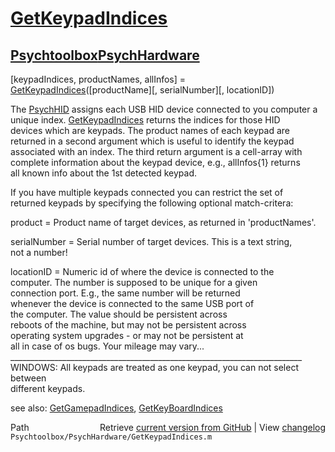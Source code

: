 # [GetKeypadIndices](GetKeypadIndices)
## [Psychtoolbox](Psychtoolbox)[PsychHardware](PsychHardware)

[keypadIndices, productNames, allInfos] = [GetKeypadIndices](GetKeypadIndices)([productName][, serialNumber][, locationID])  
  
The [PsychHID](PsychHID) assigns each USB HID device connected to you computer a  
unique index. [GetKeypadIndices](GetKeypadIndices) returns the indices for those HID  
devices which are keypads. The product names of each keypad are  
returned in a second argument which is useful to identify the keypad  
associated with an index. The third return argument is a cell-array with  
complete information about the keypad device, e.g., allInfos{1} returns  
all known info about the 1st detected keypad.  
  
If you have multiple keypads connected you can restrict the set of  
returned keypads by specifying the following optional match-critera:  
  
product      = Product name of target devices, as returned in 'productNames'.  
  
serialNumber = Serial number of target devices. This is a text string,  
               not a number!  
  
locationID   = Numeric id of where the device is connected to the  
               computer. The number is supposed to be unique for a given  
               connection port. E.g., the same number will be returned  
               whenever the device is connected to the same USB port of  
               the computer. The value should be persistent across  
               reboots of the machine, but may not be persistent across  
               operating system upgrades - or may not be persistent at  
               all in case of os bugs. Your mileage may vary...  
\_\_\_\_\_\_\_\_\_\_\_\_\_\_\_\_\_\_\_\_\_\_\_\_\_\_\_\_\_\_\_\_\_\_\_\_\_\_\_\_\_\_\_\_\_\_\_\_\_\_\_\_\_\_\_\_\_\_\_\_\_\_\_\_\_\_\_\_\_\_\_\_\_  
WINDOWS: All keypads are treated as one keypad, you can not select between  
different keypads.  
  
see also: [GetGamepadIndices](GetGamepadIndices), [GetKeyBoardIndices](GetKeyBoardIndices)  




<div class="code_header" style="text-align:right;">
  <span style="float:left;">Path&nbsp;&nbsp;</span> <span class="counter">Retrieve <a href=
  "https://raw.github.com/Psychtoolbox-3/Psychtoolbox-3/beta/Psychtoolbox/PsychHardware/GetKeypadIndices.m">current version from GitHub</a> | View <a href=
  "https://github.com/Psychtoolbox-3/Psychtoolbox-3/commits/beta/Psychtoolbox/PsychHardware/GetKeypadIndices.m">changelog</a></span>
</div>
<div class="code">
  <code>Psychtoolbox/PsychHardware/GetKeypadIndices.m</code>
</div>

